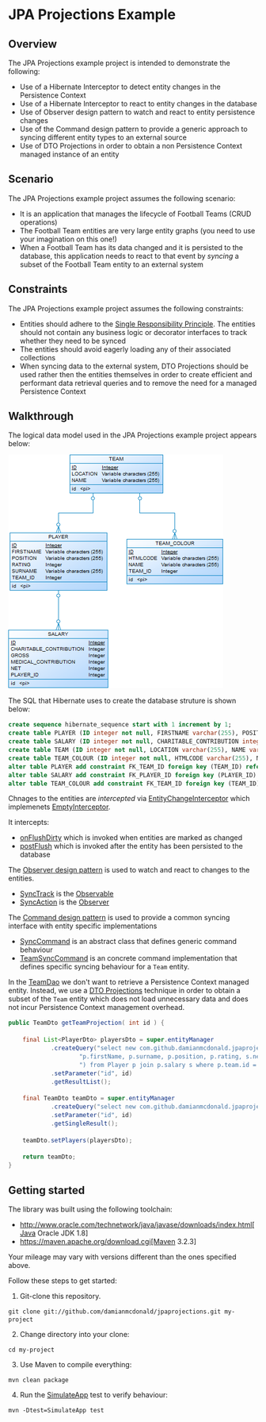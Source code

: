 JPA Projections Example
===================

Overview
-----------

The JPA Projections example project is intended to demonstrate the following:
* Use of a Hibernate Interceptor to detect entity changes in the Persistence Context
* Use of a Hibernate Interceptor to react to entity changes in the database
* Use of Observer design pattern to watch and react to entity persistence changes
* Use of the Command design pattern to provide a generic approach to syncing different entity types to an external source
* Use of DTO Projections in order to obtain a non Persistence Context managed instance of an entity

Scenario
-----------

The JPA Projections example project assumes the following scenario:
* It is an application that manages the lifecycle of Football Teams (CRUD operations)
* The Football Team entities are very large entity graphs (you need to use your imagination on this one!)
* When a Football Team has its data changed and it is persisted to the database, this application needs to react to that event by *syncing* a subset of the Football Team entity to an external system

Constraints
-----------

The JPA Projections example project assumes the following constraints:
* Entities should adhere to the [Single Responsibility Principle](https://en.wikipedia.org/wiki/Single_responsibility_principle). The entities should not contain any business logic or decorator interfaces to track whether they need to be synced
* The entities should avoid eagerly loading any of their associated collections
* When syncing data to the external system, DTO Projections should be used rather then the entities themselves in order to create efficient and performant data retrieval queries and to remove the need for a managed Persistence Context

Walkthrough
-----------
The logical data model used in the JPA Projections example project appears below:

![Logical Data Model](images/logical-data-model.png)

The SQL that Hibernate uses to create the database struture is shown below:

```SQL
create sequence hibernate_sequence start with 1 increment by 1;
create table PLAYER (ID integer not null, FIRSTNAME varchar(255), POSITION varchar(255), RATING integer, SURNAME varchar(255), TEAM_ID integer, primary key (ID));
create table SALARY (ID integer not null, CHARITABLE_CONTRIBUTION integer, GROSS integer, MEDICAL_CONTRIBUTION integer, NET integer, PLAYER_ID integer, primary key (ID));
create table TEAM (ID integer not null, LOCATION varchar(255), NAME varchar(255), primary key (ID));
create table TEAM_COLOUR (ID integer not null, HTMLCODE varchar(255), NAME varchar(255), TEAM_ID integer, primary key (ID));
alter table PLAYER add constraint FK_TEAM_ID foreign key (TEAM_ID) references TEAM;
alter table SALARY add constraint FK_PLAYER_ID foreign key (PLAYER_ID) references PLAYER;
alter table TEAM_COLOUR add constraint FK_TEAM_ID foreign key (TEAM_ID) references TEAM;
```

Chnages to the entities are *intercepted* via [EntityChangeInterceptor](https://github.com/damianmcdonald/jpaprojections/blob/master/src/main/java/com/github/damianmcdonald/jpaprojections/interceptor/EntityChangeInterceptor) which implemenets [EmptyInterceptor](https://docs.jboss.org/hibernate/orm/5.2/javadocs/org/hibernate/EmptyInterceptor.html).

It intercepts:

* [onFlushDirty](https://docs.jboss.org/hibernate/orm/5.2/javadocs/org/hibernate/EmptyInterceptor.html#onFlushDirty-java.lang.Object-java.io.Serializable-java.lang.Object:A-java.lang.Object:A-java.lang.String:A-org.hibernate.type.Type:A-) which is invoked when entities are marked as changed
* [postFlush](https://docs.jboss.org/hibernate/orm/5.2/javadocs/org/hibernate/EmptyInterceptor.html#postFlush-java.util.Iterator-) which is invoked after the entity has been persisted to the database

The [Observer design pattern](https://en.wikipedia.org/wiki/Observer_pattern) is used to watch and react to changes to the entities.

* [SyncTrack](https://github.com/damianmcdonald/jpaprojections/blob/master/src/main/java/com/github/damianmcdonald/jpaprojections/sync/SyncTrack) is the [Observable](https://docs.oracle.com/javase/8/docs/api/java/util/Observable.html)
* [SyncAction](https://github.com/damianmcdonald/jpaprojections/blob/master/src/main/java/com/github/damianmcdonald/jpaprojections/sync/SyncAction) is the [Observer](https://docs.oracle.com/javase/8/docs/api/java/util/Observer.html)

The [Command design pattern](https://en.wikipedia.org/wiki/Command_pattern) is used to provide a common syncing interface with entity specific implementations

* [SyncCommand](https://github.com/damianmcdonald/jpaprojections/blob/master/src/main/java/com/github/damianmcdonald/jpaprojections/sync/SyncCommand) is an abstract class that defines generic command behaviour
* [TeamSyncCommand](https://github.com/damianmcdonald/jpaprojections/blob/master/src/main/java/com/github/damianmcdonald/jpaprojections/sync/TeamSyncCommand) is an concrete command implementation that defines specific syncing behaviour for a ``Team`` entity.

In the [TeamDao](https://github.com/damianmcdonald/jpaprojections/blob/master/src/main/java/com/github/damianmcdonald/jpaprojections/dao/TeamDao) we don't want to retrieve a Persistence Context managed entity. Instead, we use a [DTO Projections](https://vladmihalcea.com/the-best-way-to-map-a-projection-query-to-a-dto-with-jpa-and-hibernate/) technique in order to obtain a subset of the `Team` entity which does not load unnecessary data and does not incur Persistence Context management overhead.

```java
public TeamDto getTeamProjection( int id ) {

    final List<PlayerDto> playersDto = super.entityManager
            .createQuery("select new com.github.damianmcdonald.jpaprojections.dto.PlayerDto(" +
                    "p.firstName, p.surname, p.position, p.rating, s.net, s.charitableContribution" +
                    ") from Player p join p.salary s where p.team.id = :id and p.rating > 92", PlayerDto.class)
            .setParameter("id", id)
            .getResultList();

    final TeamDto teamDto = super.entityManager
            .createQuery("select new com.github.damianmcdonald.jpaprojections.dto.TeamDto(t.name, t.location) from Team t where t.id = :id", TeamDto.class)
            .setParameter("id", id)
            .getSingleResult();

    teamDto.setPlayers(playersDto);

    return teamDto;
}
```

Getting started
-----------------

The library was built using the following toolchain:

* http://www.oracle.com/technetwork/java/javase/downloads/index.html[Java Oracle JDK 1.8]
* https://maven.apache.org/download.cgi[Maven 3.2.3]

Your mileage may vary with versions different than the ones specified above.

Follow these steps to get started:

1) Git-clone this repository.

```
git clone git://github.com/damianmcdonald/jpaprojections.git my-project

```

2) Change directory into your clone:

```
cd my-project
```

3) Use Maven to compile everything:

```
mvn clean package
```

4) Run the [SimulateApp](https://github.com/damianmcdonald/jpaprojections/blob/master/src/test/java/com/github/damianmcdonald/jpaprojections/SimulateApp) test to verify behaviour:

```
mvn -Dtest=SimulateApp test
```